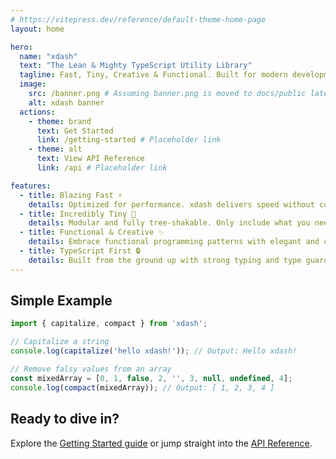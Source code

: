 ```yaml
---
# https://vitepress.dev/reference/default-theme-home-page
layout: home

hero:
  name: "xdash"
  text: "The Lean & Mighty TypeScript Utility Library"
  tagline: Fast, Tiny, Creative & Functional. Built for modern development with effortless Tree Shaking.
  image:
    src: /banner.png # Assuming banner.png is moved to docs/public later
    alt: xdash banner
  actions:
    - theme: brand
      text: Get Started
      link: /getting-started # Placeholder link
    - theme: alt
      text: View API Reference
      link: /api # Placeholder link

features:
  - title: Blazing Fast ⚡
    details: Optimized for performance. xdash delivers speed without compromising on features. Get your results, faster.
  - title: Incredibly Tiny 🤏
    details: Modular and fully tree-shakable. Only include what you need, keeping your bundles lean and mean.
  - title: Functional & Creative ✨
    details: Embrace functional programming patterns with elegant and composable utilities. Write cleaner, more predictable code.
  - title: TypeScript First 🔒
    details: Built from the ground up with strong typing and type guards, enhancing code safety and developer experience.
---
```


## Simple Example

```typescript
import { capitalize, compact } from 'xdash';

// Capitalize a string
console.log(capitalize('hello xdash!')); // Output: Hello xdash!

// Remove falsy values from an array
const mixedArray = [0, 1, false, 2, '', 3, null, undefined, 4];
console.log(compact(mixedArray)); // Output: [ 1, 2, 3, 4 ]
```

## Ready to dive in?

Explore the [Getting Started guide](/getting-started) or jump straight into the [API Reference](/api).
